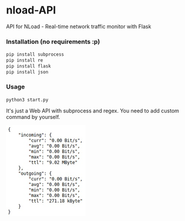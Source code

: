 # nload-API
API for NLoad - Real-time network traffic monitor with Flask

<h3>Installation (no requirements :p)</h3>

```
pip install subprocess
pip install re
pip install flask
pip install json
```

<h3>Usage</h3>

```
python3 start.py
```

It's just a Web API with subprocess and regex. You need to add custom command by yourself.

![Usage](https://raw.githubusercontent.com/L0rdT33z/nload-API/main/img/01.jpg?raw=true)
